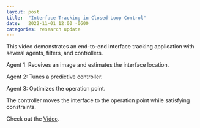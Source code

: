 ```yaml
---
layout: post
title:  "Interface Tracking in Closed-Loop Control"
date:   2022-11-01 12:00 -0600
categories: research update
---
```

This video demonstrates an end-to-end interface tracking application with several agents, filters, and controllers. 

Agent 1: Receives an image and estimates the interface location.

Agent 2: Tunes a predictive controller.

Agent 3: Optimizes the operation point.

The controller moves the interface to the operation point while satisfying constraints.

Check out the [Video][video].

[video]: https://youtu.be/my2ewvk66J8
